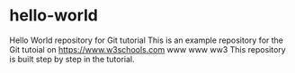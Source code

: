 # hello-world
Hello World repository for Git tutorial
This is an example repository for the Git tutoial on https://www.w3schools.com
www
www
ww3
This repository is built step by step in the tutorial.
